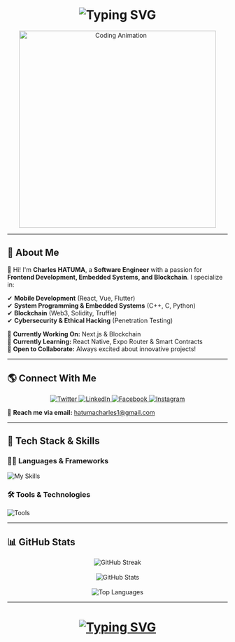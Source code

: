 <h1 align="center">
  <img src="https://readme-typing-svg.demolab.com?font=Fira+Code&pause=1000&random=false&width=435&lines=Hello,+I'm+Charles+HATUMA!;Software+Engineer+%F0%9F%91%A8%E2%80%8D%F0%9F%92%BB;Game+Developer+%F0%9F%8E%AE;UI/UX+Designer+%F0%9F%A7%91%E2%80%8D%F0%9F%8E%A8;Cybersecurity+Enthusiast+%E2%9A%A1" alt="Typing SVG" />
</h1>

<p align="center">
  <img src="https://i.pinimg.com/originals/81/17/8b/81178b47a8598f0c81c4799f2cdd4057.gif" alt="Coding Animation" width="450">
</p>

---

## 🚀 About Me  

👋 Hi! I'm **Charles HATUMA**, a **Software Engineer** with a passion for **Frontend Development, Embedded Systems, and Blockchain**. I specialize in:  

✔ **Mobile Development** (React, Vue, Flutter)  
✔ **System Programming & Embedded Systems** (C++, C, Python)  
✔ **Blockchain** (Web3, Solidity, Truffle)  
✔ **Cybersecurity & Ethical Hacking** (Penetration Testing)  

📌 **Currently Working On:** Next.js & Blockchain   
📌 **Currently Learning:** React Native, Expo Router & Smart Contracts  
📌 **Open to Collaborate:** Always excited about innovative projects!  

---

## 🌎 Connect With Me  

<p align="center">
  <a href="https://twitter.com/htm_charles" target="_blank">
    <img src="https://img.shields.io/badge/Twitter-%231DA1F2.svg?logo=twitter&logoColor=white&style=for-the-badge" alt="Twitter" />
  </a>
  <a href="https://linkedin.com/in/hatumacharles" target="_blank">
    <img src="https://img.shields.io/badge/LinkedIn-%230A66C2.svg?logo=linkedin&logoColor=white&style=for-the-badge" alt="LinkedIn" />
  </a>
  <a href="https://fb.com/hatumacharles" target="_blank">
    <img src="https://img.shields.io/badge/Facebook-%231877F2.svg?logo=facebook&logoColor=white&style=for-the-badge" alt="Facebook" />
  </a>
  <a href="https://www.instagram.com/_h.charles_1/" target="_blank">
    <img src="https://img.shields.io/badge/Instagram-%23E4405F.svg?logo=instagram&logoColor=white&style=for-the-badge" alt="Instagram" />
  </a>
</p>

📩 **Reach me via email:** hatumacharles1@gmail.com  

---

## 🔧 Tech Stack & Skills  

### **👨‍💻 Languages & Frameworks**  
![My Skills](https://skillicons.dev/icons?i=cpp,c,py,java,kotlin,php,js,ts,html,css,react,vue,nextjs,nodejs,flutter,solidity,tailwind,bootstrap&perline=7)

### **🛠️ Tools & Technologies**  
![Tools](https://skillicons.dev/icons?i=docker,kubernetes,git,github,figma,vim,linux,aws,gcp,azure,postgres,mysql,mongodb&perline=7)

---

## 📊 GitHub Stats  

<p align="center">
  <img src="https://streak-stats.demolab.com/?user=htmcharles&theme=dark&border_radius=10" alt="GitHub Streak" />
  <br><br>
  <img src="https://github-readme-stats.vercel.app/api?username=htmcharles&show_icons=true&theme=dark&border_radius=10" alt="GitHub Stats" />
  <br><br>
  <img src="https://github-readme-stats.vercel.app/api/top-langs/?username=htmcharles&theme=dark&layout=compact&border_radius=10" alt="Top Languages" />
</p>

---

<h1 align="center">
  <a href="https://git.io/typing-svg">
    <img src="https://readme-typing-svg.demolab.com?font=Fira+Code&pause=1000&random=false&width=435&lines=Thanks+for+Visiting!;Let's+Stay+Connected!;Fell+Free+TO+Contact+US" alt="Typing SVG" />
  </a>
</h1>

